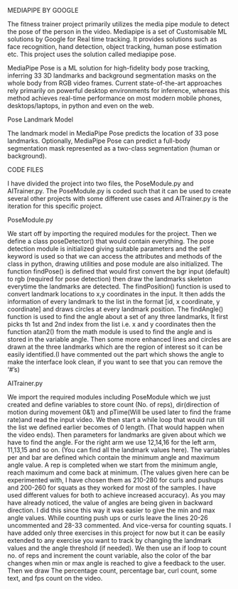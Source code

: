 MEDIAPIPE BY GOOGLE

The fitness trainer project primarily utilizes the media pipe module to detect the pose of the person in the video. Mediapipe is a set of Customisable ML solutions by Google for Real time tracking. It provides solutions such as face recognition, hand detection, object tracking, human pose estimation etc. This project uses the solution called mediapipe pose.

MediaPipe Pose is a ML solution for high-fidelity body pose tracking, inferring 33 3D landmarks and background segmentation masks on the whole body from RGB video frames. Current state-of-the-art approaches rely primarily on powerful desktop environments for inference, whereas this method achieves real-time performance on most modern mobile phones, desktops/laptops, in python and even on the web.

Pose Landmark Model

The landmark model in MediaPipe Pose predicts the location of 33 pose landmarks. Optionally, MediaPipe Pose can predict a full-body segmentation mask represented as a two-class segmentation (human or background).

CODE FILES

I have divided the project into two files, the PoseModule.py and AITrainer.py. The PoseModule.py is coded such that it can be used to create several other projects with some different use cases and AITrainer.py is the iteration for this specific project. 


PoseModule.py

We start off by importing the required modules for the project. Then we define a class poseDetector() that would contain everything. The pose detection module is initialized giving suitable parameters and the self keyword is used so that we can access the attributes and methods of the class in python, drawing utilities and pose module are also initialized.
The function findPose() is defined that would first convert the bgr input (default) to rgb
(required for pose detection) then draw the landmarks skeleton everytime the landmarks are detected. The findPosition() function is used to convert landmark locations to x,y coordinates in the input. It then adds the information of every landmark to the list in the format [id, x coordinate, y coordinate] and draws circles at every landmark position. The findAngle() function is used to find the angle about a set of any three landmarks, It first picks th 1st and 2nd index from the list i.e. x and y coordinates then the function atan2() from the math module is used to find the angle and is stored in the variable angle. Then some more enhanced lines and circles are drawn at the three landmarks which are the region of interest so it can be easily identified.(I have commented out the part which shows the angle to make the interface look clean, if you want to see that you can remove the ‘#’s)


AITrainer.py

We import the required modules including PoseModule which we just created and define variables to store count (No. of reps), dir(direction of motion during movement 0&1) and pTime(Will be used later to find the frame rate)and read the input video. We then start a while loop that would run till the list we defined earlier becomes of 0 length. (That would happen when the video ends). Then parameters for landmarks are given about which we have to find the angle. For the right arm we use 12,14,16 for the left arm, 11,13,15 and so on. (You can find all the landmark values here). The variables per and bar are defined which contain the minimum angle and maximum angle value. A rep is completed when we start from the minimum angle, reach maximum and come back at minimum. (The values given here can be experimented with, I have chosen them as 210-280 for curls and pushups and 200-260 for squats as they worked for most of the samples. I have used different values for both to achieve increased accuracy). As you may have already noticed, the value of angles are being given in backward direction. I did this since this way it  was easier to give the min and max angle values. While counting push ups or curls leave the lines 20-26 uncommented and 28-33 commented. And vice-versa for counting squats. I have added only three exercises in this project for now but it can be easily extended to any exercise you want to track by changing the landmark values and the angle threshold (if needed). We then use an if loop to count no. of reps and increment the count variable, also the color of the bar changes when min or max angle is reached to give a feedback to the user. Then we draw The percentage count, percentage bar, curl count, some text, and fps count on the video.
